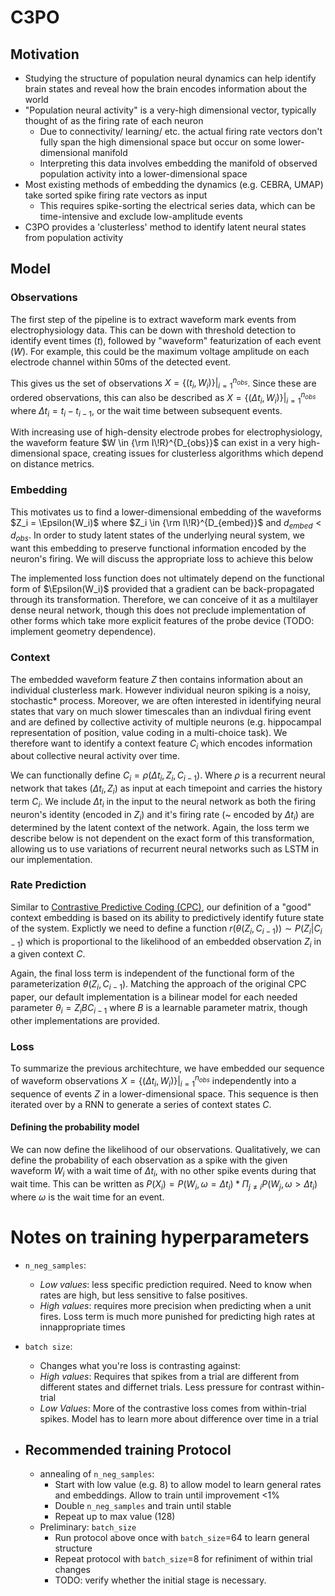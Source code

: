 # C3PO

## Motivation

- Studying the structure of population neural dynamics can help identify brain states and reveal how the brain encodes information about the world
- "Population neural activity" is a very-high dimensional vector, typically thought of as the firing rate of each neuron
  - Due to connectivity/ learning/ etc. the actual firing rate vectors don't fully span the high dimensional space but occur on some lower-dimensional manifold
  - Interpreting this data involves embedding the manifold of observed population activity into a lower-dimensional space
- Most existing methods of embedding the dynamics (e.g. CEBRA, UMAP) take sorted spike firing rate vectors as input
  - This requires spike-sorting the electrical series data, which can be time-intensive and exclude low-amplitude events
- C3PO provides a 'clusterless' method to identify latent neural states from population activity

## Model

### Observations

The first step of the pipeline is to extract waveform mark events from electrophysiology data. This can be down with threshold detection to identify event times ($t$), followed by "waveform" featurization of each event ($W$).  For example, this could be the maximum voltage amplitude on each electrode channel within 50ms of the detected event.

This gives us the set of observations $X = \{(t_i,W_i)\}|_{i=1}^{n_{obs}}$. Since these are ordered observations, this can also be described as $X = \{(\Delta t_i,W_i)\}|_{i=1}^{n_{obs}}$ where $\Delta t_i = t_i - t_{i-1}$, or the wait time between subsequent events.

With increasing use of high-density electrode probes for electrophysiology, the waveform feature $W \in {\rm I\!R}^{D_{obs}}$ can exist in a very high-dimensional space, creating issues for clusterless algorithms which depend on distance metrics.

### Embedding

  This motivates us to find a lower-dimensional embedding of the waveforms $Z_i = \Epsilon(W_i)$ where $Z_i \in {\rm I\!R}^{D_{embed}}$ and $d_{embed} < d_{obs}$. In order to study latent states of the underlying neural system, we want this embedding to preserve functional information encoded by the neuron's firing. We will discuss the appropriate loss to achieve this below

  The implemented loss function does not ultimately depend on the functional form of $\Epsilon(W_i)$ provided that a gradient can be back-propagated through its transformation. Therefore, we can conceive of it as a multilayer dense neural network, though this does not preclude implementation of other forms which take more explicit features of the probe device (TODO: implement geometry dependence).

### Context

  The embedded waveform feature $Z$ then contains information about an individual clusterless mark. However individual neuron spiking is a noisy, stochastic* process. Moreover, we are often interested in identifying neural states that vary on much slower timescales than an indivdual firing event and are defined by collective activity of multiple neurons (e.g. hippocampal representation of position, value coding in a multi-choice task). We therefore want to identify a context feature $C_i$ which encodes information about collective neural activity over time.

  We can functionally define $C_i = \rho(\Delta t_i, Z_i, C_{i-1})$. Where $\rho$ is a recurrent neural network that takes $(\Delta t_i, Z_i)$ as input at each timepoint and carries the history term $C_i$. We include $\Delta t_i$ in the input to the neural network as both the firing neuron's identity (encoded in $Z_i$) and it's firing rate (~ encoded by $\Delta t_i$) are determined by the latent context of the network.  Again, the loss term we describe below is not dependent on the exact form of this transformation, allowing us to use variations of recurrent neural networks such as LSTM in our implementation.

### Rate Prediction

  Similar to [Contrastive Predictive Coding (CPC)](https://arxiv.org/abs/1807.03748), our definition of a "good" context embedding is based on its ability to predictively identify future state of the system. Explictly we need to define a function $r(\theta(Z_i,C_{i-1}))\sim P(Z_i|C_{i-1})$ which is proportional to the likelihood of an embedded observation $Z_i$ in a given context $C$.

  Again, the final loss term is independent of the functional form of the parameterization  $\theta(Z_i,C_{i-1})$.  Matching the approach of the original CPC paper, our default implementation is a bilinear model for each needed parameter $\theta_i = Z_i B C_{i-1}$ where $B$ is a learnable parameter matrix, though other implementations are provided.

### Loss

  To summarize the previous architechture, we have embedded our sequence of waveform observations $X = \{(\Delta t_i,W_i)\}|_{i=1}^{n_{obs}}$ independently into a sequence of events $Z$ in a lower-dimensional space. This sequence is then iterated over by a RNN to generate a series of context states $C$.

#### Defining the probability model

  We can now define the likelihood of our observations.  Qualitatively, we can define the probability of each observation as a spike with the given waveform $W_i$ with a wait time of $\Delta t_i$, with no other spike events during that wait time. This can be written as $P(X_i) = P(W_i,\omega=\Delta t_i) * \Pi _{j\neq i}P(W_j, \omega > \Delta t_i)$ where $\omega$ is the wait time for an event.

# Notes on training hyperparameters

- `n_neg_samples`:
  - _Low values_: less specific prediction required. Need to know when rates are high, but less sensitive to false positives.
  - _High values_: requires more precision when predicting when a unit fires. Loss term is much more punished for predicting high rates at innappropriate times
- `batch size`:
  - Changes what you're loss is contrasting against:
  - _High values_: Requires that spikes from a trial are different from different states and differnet trials. Less pressure for contrast within-trial
  - _Low Values_: More of the contrastive loss comes from within-trial spikes.  Model has to learn more about difference over time in a trial

- Recommended training Protocol
  -

  - annealing of `n_neg_samples`:
    - Start with low value (e.g. 8) to allow model to learn general rates and embeddings. Allow to train until improvement <1%
    - Double `n_neg_samples` and train until stable
    - Repeat up to max value (128)
  - Preliminary: `batch_size`
    - Run protocol above once with `batch_size`=64 to learn general structure
    - Repeat protocol with `batch_size`=8 for refiniment of within trial changes
    - TODO: verify whether the initial stage is necessary.
